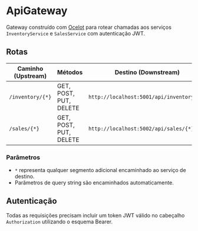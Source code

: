 # ApiGateway

Gateway construído com [Ocelot](https://github.com/ThreeMammals/Ocelot) para rotear chamadas aos serviços `InventoryService` e `SalesService` com autenticação JWT.

## Rotas

| Caminho (Upstream) | Métodos | Destino (Downstream) |
|--------------------|---------|----------------------|
| `/inventory/{*}`   | GET, POST, PUT, DELETE | `http://localhost:5001/api/inventory/{*}` |
| `/sales/{*}`       | GET, POST, PUT, DELETE | `http://localhost:5002/api/sales/{*}` |

### Parâmetros

- `*` representa qualquer segmento adicional encaminhado ao serviço de destino.
- Parâmetros de query string são encaminhados automaticamente.

## Autenticação

Todas as requisições precisam incluir um token JWT válido no cabeçalho `Authorization` utilizando o esquema Bearer.
